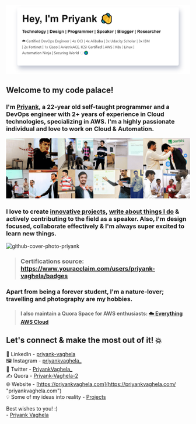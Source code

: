 ![I'm all about automation.](assets/images/priyankintro.png)
## Welcome to my code palace!
### I'm [Priyank](https://priyankvaghela.com/ "priyankvaghela.com"), a 22-year old self-taught programmer and a DevOps engineer with 2+ years of experience in Cloud technologies, specializing in AWS. I'm a highly passionate individual and love to work on Cloud & Automation.
![github-cover-photo-priyank](assets/images/github-coverphoto.png)
### I love to create [innovative projects](https://priyankvaghela.com/projects "priyankvaghela.com"), [write about things I do](https://www.quora.com/profile/Priyank-Vaghela-2 "www.quora.com") & actively contributing to the field as a speaker. Also, I'm design focused, collaborate effectively & I'm always super excited to learn new things.
![github-cover-photo-priyank](assets/images/certification-collection.gif)
> ### Certifications source: https://www.youracclaim.com/users/priyank-vaghela/badges

### Apart from being a forever student, I'm a nature-lover; travelling and photography are my hobbies.
> #### I also maintain a Quora Space for AWS enthusiasts: [☁️ Everything AWS Cloud](https://www.quora.com/q/awscloud "www.quora.com")

## Let's connect & make the most out of it! 💥
 💼 LinkedIn - [priyank-vaghela](https://www.linkedin.com/in/priyank-vaghela)\
 🖼 Instagram - [priyankvaghela_](https://instagram.com/priyankvaghela_ "instagram.com")\
 💬 Twitter - [PriyankVaghela_](https://twitter.com/PriyankVaghela_ "twitter.com")\
 ✍ Quora - [Priyank-Vaghela-2](https://www.quora.com/profile/Priyank-Vaghela-2 "quora.com")\
 🌐 Website - [https://priyankvaghela.com](https://priyankvaghela.com/ "priyankvaghela.com")\
 💡 Some of my ideas into reality - [Projects](https://priyankvaghela.com/projects "priyankvaghela.com")

Best wishes to you! :)\
- [Priyank Vaghela](https://priyankvaghela.com)
